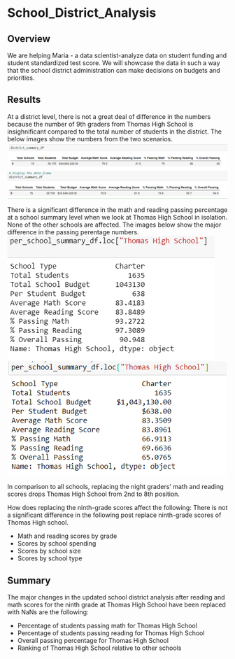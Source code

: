 # School_District_Analysis

## Overview

We are helping Maria - a data scientist-analyze data on student funding and student standardized test score. We will showcase the data in such a way that the school district administration can make decisions on budgets and priorities.

## Results

At a district level, there is not a great deal of difference in the numbers because the number of 9th graders from Thomas High School is insighnificant compared to the total number of students in the district. The below images show the numbers from the two scenarios.
![Analysis_images](Resources/district_summary_old.png)
![Analysis_images](Resources/district_summary_new.png)

There is a significant difference in the math and reading passing percentage at a school summary level when we look at Thomas High School in isolation. None of the other schools are affected. The images below show the major difference in the passing perentage numbers.
![Analysis_images](Resources/school_summary_old.png)
![Analysis_images](Resources/school_summary_new.png)

In comparison to all schools, replacing the night graders' math and reading scores drops Thomas High School from 2nd to 8th position.

How does replacing the ninth-grade scores affect the following:
There is not a significant difference in the following post replace ninth-grade scores of Thomas High school.
* Math and reading scores by grade
* Scores by school spending
* Scores by school size
* Scores by school type

## Summary

The major changes in the updated school district analysis after reading and math scores for the ninth grade at Thomas High School have been replaced with NaNs are the following:
- Percentage of students passing math for Thomas High School
- Percentage of students passing reading for Thomas High School 
- Overall passing percentage for Thomas High School
- Ranking of Thomas High School relative to other schools
